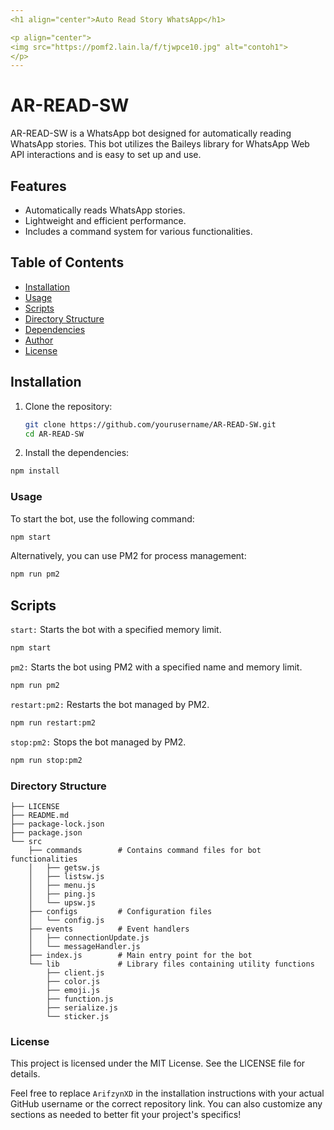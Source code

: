 ```yaml
---
<h1 align="center">Auto Read Story WhatsApp</h1>

<p align="center">
<img src="https://pomf2.lain.la/f/tjwpce10.jpg" alt="contoh1">
</p>
---
```


# AR-READ-SW

AR-READ-SW is a WhatsApp bot designed for automatically reading WhatsApp stories. This bot utilizes the Baileys library for WhatsApp Web API interactions and is easy to set up and use.

## Features

- Automatically reads WhatsApp stories.
- Lightweight and efficient performance.
- Includes a command system for various functionalities.

## Table of Contents

- [Installation](#installation)
- [Usage](#usage)
- [Scripts](#scripts)
- [Directory Structure](#directory-structure)
- [Dependencies](#dependencies)
- [Author](#author)
- [License](#license)

## Installation

1. Clone the repository:

   ```bash
   git clone https://github.com/yourusername/AR-READ-SW.git
   cd AR-READ-SW
   ```
   
2. Install the dependencies:

```bash
npm install
```

### Usage

To start the bot, use the following command:

```bash
npm start
```

Alternatively, you can use PM2 for process management:
```bash
npm run pm2
```

## Scripts

`start:` Starts the bot with a specified memory limit.

```bash
npm start
```

`pm2:` Starts the bot using PM2 with a specified name and memory limit.

```bash
npm run pm2
```

`restart:pm2:` Restarts the bot managed by PM2.

```bash
npm run restart:pm2
```

`stop:pm2:` Stops the bot managed by PM2.

```bash
npm run stop:pm2
```

### Directory Structure

```
├── LICENSE
├── README.md
├── package-lock.json
├── package.json
└── src
    ├── commands        # Contains command files for bot functionalities
    │   ├── getsw.js
    │   ├── listsw.js
    │   ├── menu.js
    │   ├── ping.js
    │   └── upsw.js
    ├── configs         # Configuration files
    │   └── config.js
    ├── events          # Event handlers
    │   ├── connectionUpdate.js
    │   └── messageHandler.js
    ├── index.js        # Main entry point for the bot
    └── lib             # Library files containing utility functions
        ├── client.js
        ├── color.js
        ├── emoji.js
        ├── function.js
        ├── serialize.js
        └── sticker.js
```

### License

This project is licensed under the MIT License. See the LICENSE file for details.

Feel free to replace `ArifzynXD` in the installation instructions with your actual GitHub username or the correct repository link. You can also customize any sections as needed to better fit your project's specifics!
